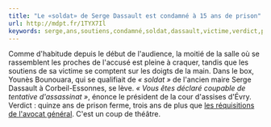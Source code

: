 ```yaml
---
title: "Le «soldat» de Serge Dassault est condamné à 15 ans de prison"
url: http://mdpt.fr/1TYX7Il
keywords: serge,ans,soutiens,condamné,soldat,dassault,victime,verdict,prison,younès,15,tentative,énonce,théâtre
---
```

Comme d'habitude depuis le début de l'audience, la moitié de la salle où se rassemblent les proches de l'accusé est pleine à craquer, tandis que les soutiens de sa victime se comptent sur les doigts de la main. Dans le box, Younès Bounouara, qui se qualifiait de *« soldat »* de l'ancien maire Serge Dassault à Corbeil-Essonnes, se lève. *« Vous êtes déclaré coupable de tentative d'assassinat »*, énonce le président de la cour d'assises d'Évry. Verdict : quinze ans de prison ferme, trois ans de plus que [les réquisitions de l'avocat général](https://www.mediapart.fr/journal/france/170516/douze-ans-de-prison-requis-pour-l-homme-de-main-de-dassault). C'est un coup de théâtre.
